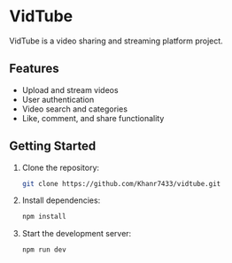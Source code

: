 # VidTube

VidTube is a video sharing and streaming platform project.

## Features

- Upload and stream videos
- User authentication
- Video search and categories
- Like, comment, and share functionality

## Getting Started

1. Clone the repository:
   ```bash
   git clone https://github.com/Khanr7433/vidtube.git
   ```
2. Install dependencies:
   ```bash
   npm install
   ```
3. Start the development server:
   ```bash
   npm run dev
   ```
